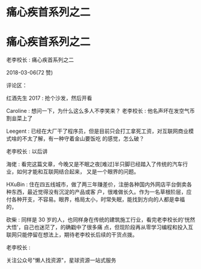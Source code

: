 # 痛心疾首系列之二

# 痛心疾首系列之二

老李校长 : 痛心疾首系列之二

2018-03-06(72 赞)

评论区：

红酒先生 2017 : 抢个沙发，然后开看

Caroline : 想问一下，为什么这么多人不李笑来？ 老李校长 : 他名声坏在发空气币割韭菜上了

Leegent : 已经在大厂干了程序员，但是目前只会打工拿死工资，对互联网商业模式啥的不太了解，有一种守着金山要饭吃 的感觉，怎么破？

老李校长 : 以后讲

海佬 : 看完这篇文章，今晚又是不眠之夜[难过]半只脚已经踏入了传统的汽车行业，如何才能和互联网结合起来， 又是一个眼界的问题。

HXuBin : 住在四五线城市，做了两三年赚差价，注册各种国内外网店平台倒卖各种东西，最近觉得没有沉淀的产品或客 户，很难做长久。作为一名草根阶层，应付各种开支，不容易。眼界，格局太小，时常失眠，能找到方向的人都是幸福 的，

砍柴 : 同样是 30 岁的人，也同样身在传统的建筑施工行业，看完老李校长的'恍然大悟'，自己也迷茫了，的确戳中了很多痛 点，但现阶段再从零学习编程和投入互联网只能停留在想法上，期待老李校长后续的干货点拨。

老李校长 :

关注公众号"懒人找资源"，星球资源一站式服务